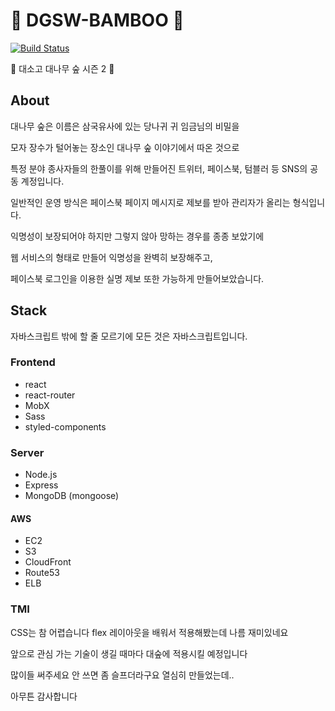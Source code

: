 # :bamboo: DGSW-BAMBOO :bamboo:

[![Build Status](https://travis-ci.org/tbvjaos510/DGSW-BAMBOO.svg?branch=master)](https://travis-ci.org/tbvjaos510/DGSW-BAMBOO)

:bamboo: 대소고 대나무 숲 시즌 2 :bamboo:

## About

대나무 숲은 이름은 삼국유사에 있는 당나귀 귀 임금님의 비밀을

모자 장수가 털어놓는 장소인 대나무 숲 이야기에서 따온 것으로

특정 분야 종사자들의 한풀이를 위해 만들어진 트위터, 페이스북, 텀블러 등 SNS의 공동 계정입니다.

일반적인 운영 방식은 페이스북 페이지 메시지로 제보를 받아 관리자가 올리는 형식입니다.

익명성이 보장되어야 하지만 그렇지 않아 망하는 경우를 종종 보았기에

웹 서비스의 형태로 만들어 익명성을 완벽히 보장해주고,

페이스북 로그인을 이용한 실명 제보 또한 가능하게 만들어보았습니다.

## Stack

자바스크립트 밖에 할 줄 모르기에 모든 것은 자바스크립트입니다.

### Frontend

- react
- react-router
- MobX
- Sass
- styled-components

### Server

- Node.js
- Express
- MongoDB (mongoose)

#### AWS

- EC2
- S3
- CloudFront
- Route53
- ELB

### TMI

CSS는 참 어렵습니다 flex 레이아웃을 배워서 적용해봤는데 나름 재미있네요

앞으로 관심 가는 기술이 생길 때마다 대숲에 적용시킬 예정입니다

많이들 써주세요 안 쓰면 좀 슬프더라구요 열심히 만들었는데..

아무튼 감사합니다
